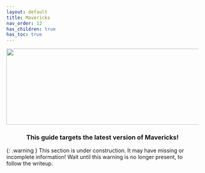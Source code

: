 ```yaml
---
layout: default
title: Mavericks
nav_order: 12
has_children: true
has_toc: true
---
```


<p align="center">
  <img width="650" height="200" src="../../../assets/HeaderMavericks.png">
</p>

<h3 align="center">This guide targets the latest version of Mavericks!</h3>

{: .warning }
This section is under construction. It may have missing or incomplete information! Wait until this warning is no longer present, to follow the writeup.
